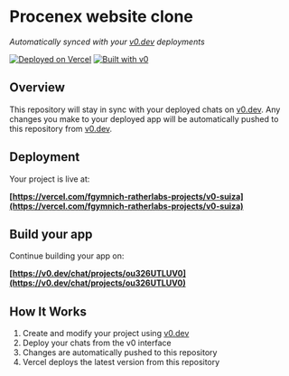 # Procenex website clone

*Automatically synced with your [v0.dev](https://v0.dev) deployments*

[![Deployed on Vercel](https://img.shields.io/badge/Deployed%20on-Vercel-black?style=for-the-badge&logo=vercel)](https://vercel.com/fgymnich-ratherlabs-projects/v0-suiza)
[![Built with v0](https://img.shields.io/badge/Built%20with-v0.dev-black?style=for-the-badge)](https://v0.dev/chat/projects/ou326UTLUV0)

## Overview

This repository will stay in sync with your deployed chats on [v0.dev](https://v0.dev).
Any changes you make to your deployed app will be automatically pushed to this repository from [v0.dev](https://v0.dev).

## Deployment

Your project is live at:

**[https://vercel.com/fgymnich-ratherlabs-projects/v0-suiza](https://vercel.com/fgymnich-ratherlabs-projects/v0-suiza)**

## Build your app

Continue building your app on:

**[https://v0.dev/chat/projects/ou326UTLUV0](https://v0.dev/chat/projects/ou326UTLUV0)**

## How It Works

1. Create and modify your project using [v0.dev](https://v0.dev)
2. Deploy your chats from the v0 interface
3. Changes are automatically pushed to this repository
4. Vercel deploys the latest version from this repository